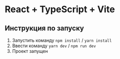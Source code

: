 # React + TypeScript + Vite

## Инструкция по запуску

1. Запустить команду ```npm install``` / ```yarn install```
2. Ввести команду ```yarn dev``` / ```npm run dev```
3. Проект запущен
